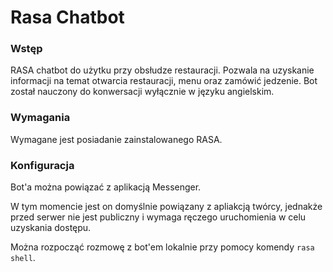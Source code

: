 # Rasa Chatbot

### Wstęp
RASA chatbot do użytku przy obsłudze restauracji. Pozwala na uzyskanie informacji na temat 
otwarcia restauracji, menu oraz zamówić jedzenie.
Bot został nauczony do konwersacji wyłącznie w języku angielskim.

### Wymagania
Wymagane jest posiadanie zainstalowanego RASA.

### Konfiguracja
Bot'a można powiązać z aplikacją Messenger.

W tym momencie jest on domyślnie powiązany z apliakcją twórcy, jednakże przed 
serwer nie jest publiczny i wymaga ręczego uruchomienia w celu uzyskania dostępu.

Można rozpocząć rozmowę z bot'em lokalnie przy pomocy komendy `rasa shell`.
